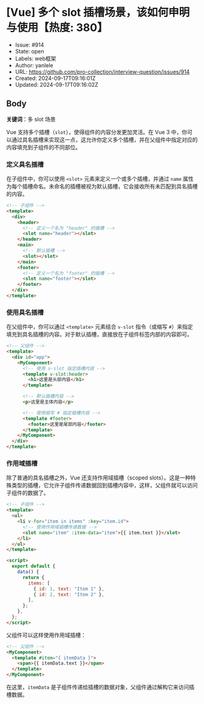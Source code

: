 # [Vue] 多个 slot 插槽场景，该如何申明与使用【热度: 380】

- Issue: #914
- State: open
- Labels: web框架
- Author: yanlele
- URL: https://github.com/pro-collection/interview-question/issues/914
- Created: 2024-09-17T09:16:01Z
- Updated: 2024-09-17T09:16:02Z

## Body

**关键词**：多 slot 场景

Vue 支持多个插槽（`slot`），使得组件的内容分发更加灵活。在 Vue 3 中，你可以通过具名插槽来实现这一点，这允许你定义多个插槽，并在父组件中指定对应的内容填充到子组件的不同部位。

### 定义具名插槽

在子组件中，你可以使用 `<slot>` 元素来定义一个或多个插槽，并通过 `name` 属性为每个插槽命名。未命名的插槽被视为默认插槽，它会接收所有未匹配到具名插槽的内容。

```html
<!-- 子组件 -->
<template>
  <div>
    <header>
      <!-- 定义一个名为 "header" 的插槽 -->
      <slot name="header"></slot>
    </header>
    <main>
      <!-- 默认插槽 -->
      <slot></slot>
    </main>
    <footer>
      <!-- 定义一个名为 "footer" 的插槽 -->
      <slot name="footer"></slot>
    </footer>
  </div>
</template>
```

### 使用具名插槽

在父组件中，你可以通过 `<template>` 元素结合 `v-slot` 指令（或缩写 `#`）来指定填充到具名插槽的内容。对于默认插槽，直接放在子组件标签内部的内容即可。

```html
<!-- 父组件 -->
<template>
  <div id="app">
    <MyComponent>
      <!-- 使用 v-slot 指定插槽内容 -->
      <template v-slot:header>
        <h1>这里是头部内容</h1>
      </template>

      <!-- 默认插槽内容 -->
      <p>这里是主体内容</p>

      <!-- 使用缩写 # 指定插槽内容 -->
      <template #footer>
        <footer>这里是尾部内容</footer>
      </template>
    </MyComponent>
  </div>
</template>
```

### 作用域插槽

除了普通的具名插槽之外，Vue 还支持作用域插槽（scoped slots）。这是一种特殊类型的插槽，它允许子组件传递数据回到插槽内容中，这样，父组件就可以访问子组件的数据了。

```html
<!-- 子组件 -->
<template>
  <ul>
    <li v-for="item in items" :key="item.id">
      <!-- 使用作用域插槽传递数据 -->
      <slot name="item" :item-data="item">{{ item.text }}</slot>
    </li>
  </ul>
</template>

<script>
  export default {
    data() {
      return {
        items: [
          { id: 1, text: "Item 1" },
          { id: 2, text: "Item 2" },
        ],
      };
    },
  };
</script>
```

父组件可以这样使用作用域插槽：

```html
<!-- 父组件 -->
<MyComponent>
  <template #item="{ itemData }">
    <span>{{ itemData.text }}</span>
  </template>
</MyComponent>
```

在这里，`itemData` 是子组件传递给插槽的数据对象，父组件通过解构它来访问插槽数据。

